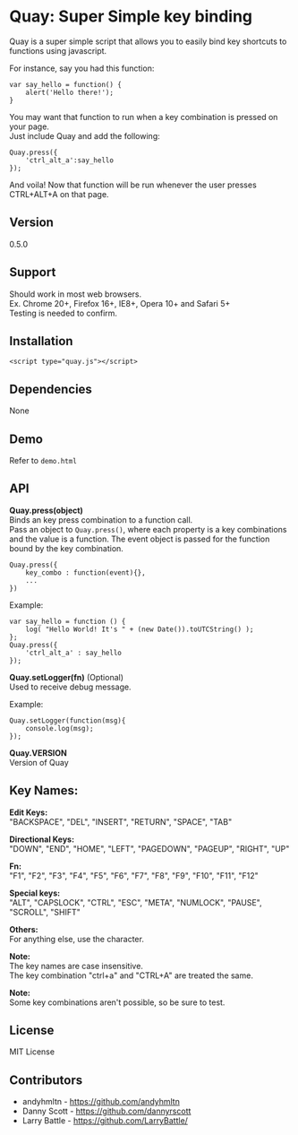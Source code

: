 Quay: Super Simple key binding
=========

Quay is a super simple script that allows you to easily bind key shortcuts to functions using javascript. <br/>

For instance, say you had this function:

	var say_hello = function() {
		alert('Hello there!');
	}

You may want that function to run when a key combination is pressed on your page. <br/>
Just include Quay and add the following:

	Quay.press({
		'ctrl_alt_a':say_hello
	});

And voila! Now that function will be run whenever the user presses CTRL+ALT+A on that page.<br/>

## Version
0.5.0

## Support
Should work in most web browsers.<br/>
Ex. Chrome 20+, Firefox 16+, IE8+, Opera 10+ and Safari 5+<br/>
Testing is needed to confirm.<br/>

## Installation

	<script type="quay.js"></script>

## Dependencies
None

## Demo
Refer to `demo.html`

## API

<b>Quay.press(object)</b><br/>
Binds an key press combination to a function call.<br/>
Pass an object to `Quay.press()`, where each property is a key combinations and the value is a function.
The event object is passed for the function bound by the key combination.

	Quay.press({
		key_combo : function(event){},
		...
	})

Example:

	var say_hello = function () {
		log( "Hello World! It's " + (new Date()).toUTCString() );
	};
	Quay.press({
		'ctrl_alt_a' : say_hello
	});

<b>Quay.setLogger(fn)</b> (Optional)<br/>
Used to receive debug message.

Example:

	Quay.setLogger(function(msg){
		console.log(msg);
	});

<b>Quay.VERSION</b><br/>
Version of Quay

## Key Names:
<b>Edit Keys:</b><br/>
"BACKSPACE", "DEL", "INSERT", "RETURN", "SPACE", "TAB"<br/>

<b>Directional Keys:</b><br/>
"DOWN", "END", "HOME", "LEFT", "PAGEDOWN", "PAGEUP", "RIGHT", "UP"<br/>

<b>Fn:</b><br/>
"F1", "F2", "F3", "F4", "F5", "F6", "F7", "F8", "F9", "F10", "F11", "F12"<br/>

<b>Special keys:</b><br/>
"ALT", "CAPSLOCK", "CTRL", "ESC", "META", "NUMLOCK", "PAUSE", "SCROLL", "SHIFT"<br/>

<b>Others:</b><br/>
For anything else, use the character.<br/>

**Note:**<br/>
The key names are case insensitive.<br/>
The key combination "ctrl+a" and "CTRL+A" are treated the same.<br/>

**Note:**<br/>
Some key combinations aren't possible, so be sure to test.<br/>


## License
MIT License

## Contributors

- andyhmltn - https://github.com/andyhmltn
- Danny Scott - https://github.com/dannyrscott
- Larry Battle - https://github.com/LarryBattle/
